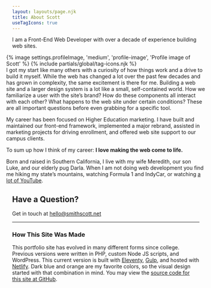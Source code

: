 ```yaml
---
layout: layouts/page.njk
title: About Scott
useTagIcons: true
---
```



<p class="intro">I am a Front-End Web Developer with over a decade of experience building web sites.</p>

<div class="row" style="margin: 0 -1rem">
<div class="col-s-12 col-m-3 order-2">
	{% image settings.profileImage, 'medium', 'profile-image', 'Profile image of Scott' %}
	{% include partials/global/tag-icons.njk %}
</div>

<div class="col-s-12 col-m-9 order-1">
I got my start like many others with a curiosity of how things work and a drive to build it myself. While the web has changed a lot over the past few decades and has grown in complexity, the same excitement is there for me. Building a web site and a larger design system is a lot like a small, self-contained world. How we familiarize a user with the site’s brand? How do these components all interact with each other? What happens to the web site under certain conditions? These are all important questions before even grabbing for a specific tool.

My career has been focused on Higher Education marketing. I have built and maintained our front-end framework, implemented a major rebrand, assisted in marketing projects for driving enrollment, and offered web site support to our campus clients.

To sum up how I think of my career: **I love making the web come to life.**

Born and raised in Southern California, I live with my wife Meredith, our son Luke, and our elderly pug Darla. When I am not doing web development you find me hiking my state’s mountains, watching Formula 1 and IndyCar, or watching [a lot of YouTube](https://www.youtube.com/channel/UCbpMy0Fg74eXXkvxJrtEn3w).

</div>
</div>

## Have a Question?

Get in touch at [hello@smithscott.net](mailto:hello@smithscott.net)

- - -

### How This Site Was Made

This portfolio site has evolved in many different forms since college. Previous versions were written in PHP, custom Node JS scripts, and WordPress. This current version is built with [Eleventy](https://www.11ty.dev), [Gulp](https://gulpjs.com), and hosted with [Netlify](https://www.netlify.com). Dark blue and orange are my favorite colors, so the visual design started with that combination in mind. You may view the [source code for this site at GitHub](https://github.com/sts24/sts-eleventy).